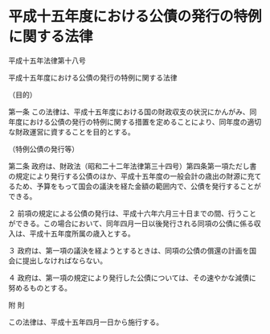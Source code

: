 # 平成十五年度における公債の発行の特例に関する法律

平成十五年法律第十八号

平成十五年度における公債の発行の特例に関する法律

（目的）

第一条 この法律は、平成十五年度における国の財政収支の状況にかんがみ、同年度における公債の発行の特例に関する措置を定めることにより、同年度の適切な財政運営に資することを目的とする。

（特例公債の発行等）

第二条 政府は、財政法（昭和二十二年法律第三十四号）第四条第一項ただし書の規定により発行する公債のほか、平成十五年度の一般会計の歳出の財源に充てるため、予算をもって国会の議決を経た金額の範囲内で、公債を発行することができる。

２ 前項の規定による公債の発行は、平成十六年六月三十日までの間、行うことができる。この場合において、同年四月一日以後発行される同項の公債に係る収入は、平成十五年度所属の歳入とする。

３ 政府は、第一項の議決を経ようとするときは、同項の公債の償還の計画を国会に提出しなければならない。

４ 政府は、第一項の規定により発行した公債については、その速やかな減債に努めるものとする。

附 則

この法律は、平成十五年四月一日から施行する。
